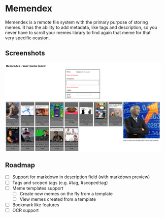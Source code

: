 # Memendex

Memendex is a remote file system with the primary purpose of storing memes. It has the ability to add metadata, like tags and description, so you never have to scroll your memes library to find again that meme for that very specific ocasion.

## Screenshots

![index page screenshot](screenshots/index-page.png)

## Roadmap

- [ ] Support for markdown in description field (with markdown preview)
- [ ] Tags and scoped tags (e.g. #tag, #scoped:tag)
- [ ] Meme templates support
  - [ ] Create new memes on the fly from a template
  - [ ] View memes created from a template
- [ ] Bookmark like features
- [ ] OCR support
